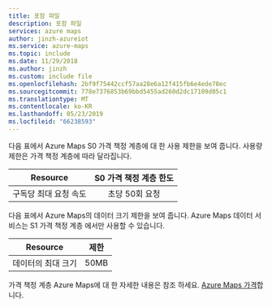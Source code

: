 ```yaml
---
title: 포함 파일
description: 포함 파일
services: azure maps
author: jinzh-azureiot
ms.service: azure-maps
ms.topic: include
ms.date: 11/29/2018
ms.author: jinzh
ms.custom: include file
ms.openlocfilehash: 2bf9f75442ccf57aa28e6a12f415fb6e4ede78ec
ms.sourcegitcommit: 778e7376853b69bbd5455ad260d2dc17109d05c1
ms.translationtype: MT
ms.contentlocale: ko-KR
ms.lasthandoff: 05/23/2019
ms.locfileid: "66238593"
---
```

다음 표에서 Azure Maps S0 가격 책정 계층에 대 한 사용 제한을 보여 줍니다. 사용량 제한은 가격 책정 계층에 따라 달라집니다. 

| Resource                              | S0 가격 책정 계층 한도 |
|---------------------------------------|:---------------------:|
| 구독당 최대 요청 속도 |   초당 50회 요청  |


다음 표에서 Azure Maps의 데이터 크기 제한을 보여 줍니다. Azure Maps 데이터 서비스는 S1 가격 책정 계층 에서만 사용할 수 있습니다.

| Resource                              | 제한 |
|---------------------------------------|:---------------------:|
| 데이터의 최대 크기 |   50MB  |

가격 책정 계층 Azure Maps에 대 한 자세한 내용은 참조 하세요. [Azure Maps 가격](https://azure.microsoft.com/pricing/details/azure-maps/)합니다.
